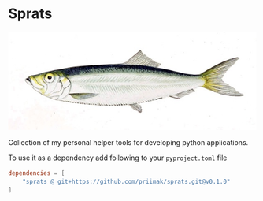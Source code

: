 Sprats
======

![](sprats.jpeg)

Collection of my personal helper tools for developing python applications. 

To use it as a dependency add following to your `pyproject.toml` file

```toml
dependencies = [
    "sprats @ git+https://github.com/priimak/sprats.git@v0.1.0"
]
```